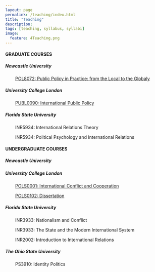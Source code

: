```yaml
---
layout: page
permalink: /teaching/index.html
title: "Teaching"
description:
tags: [teaching, syllabus, syllabi]
image:
  feature: 4Teaching.png
---
```


#### GRADUATE COURSES

##### Newcastle University

&nbsp;&nbsp;&nbsp;&nbsp;&nbsp;&nbsp;&nbsp;&nbsp;<a href="https://www.ncl.ac.uk/postgraduate/degrees/module/?code=POL8072" target="_blank">POL8072: Public Policy in Practice: from the Local to the Globaly</a>

##### University College London

&nbsp;&nbsp;&nbsp;&nbsp;&nbsp;&nbsp;&nbsp;&nbsp;<a href="https://www.ucl.ac.uk/module-catalogue/modules/international-public-policy-PUBL0090" target="_blank">PUBL0090: International Public Policy</a>


##### Florida State University

&nbsp;&nbsp;&nbsp;&nbsp;&nbsp;&nbsp;&nbsp;&nbsp;INR5934: International Relations Theory

&nbsp;&nbsp;&nbsp;&nbsp;&nbsp;&nbsp;&nbsp;&nbsp;INR5934: Political Psychology and International Relations


#### UNDERGRADUATE COURSES

##### Newcastle University



##### University College London

&nbsp;&nbsp;&nbsp;&nbsp;&nbsp;&nbsp;&nbsp;&nbsp;<a href="https://www.ucl.ac.uk/module-catalogue/modules/international-conflict-and-cooperation-POLS0001" target="_blank">POLS0001: International Conflict and Cooperation</a>

&nbsp;&nbsp;&nbsp;&nbsp;&nbsp;&nbsp;&nbsp;&nbsp;<a href="https://www.ucl.ac.uk/module-catalogue/modules/dissertation-POLS0086" target="_blank">POLS0102: Dissertation</a>


##### Florida State University

&nbsp;&nbsp;&nbsp;&nbsp;&nbsp;&nbsp;&nbsp;&nbsp;INR3933: Nationalism and Conflict

&nbsp;&nbsp;&nbsp;&nbsp;&nbsp;&nbsp;&nbsp;&nbsp;INR3933: The State and the Modern International System

&nbsp;&nbsp;&nbsp;&nbsp;&nbsp;&nbsp;&nbsp;&nbsp;INR2002: Introduction to International Relations


##### The Ohio State University

&nbsp;&nbsp;&nbsp;&nbsp;&nbsp;&nbsp;&nbsp;&nbsp;PS3910: Identity Politics
